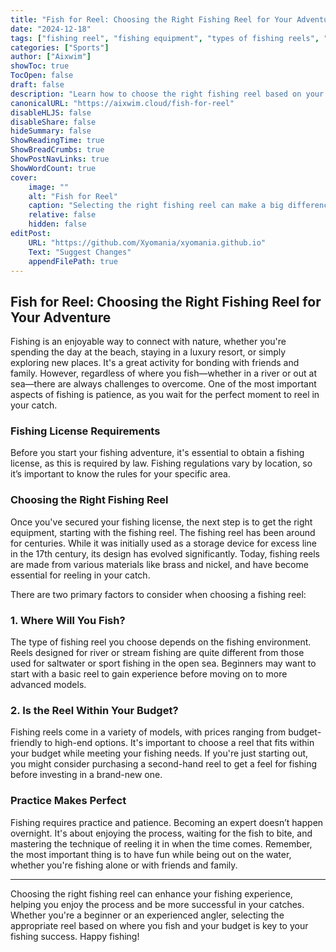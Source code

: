 ```yaml
---
title: "Fish for Reel: Choosing the Right Fishing Reel for Your Adventure"
date: "2024-12-18"
tags: ["fishing reel", "fishing equipment", "types of fishing reels", "fishing tips"]
categories: ["Sports"]
author: ["Aixwim"]
showToc: true
TocOpen: false
draft: false
description: "Learn how to choose the right fishing reel based on your fishing location and budget, and improve your fishing experience."
canonicalURL: "https://aixwim.cloud/fish-for-reel"
disableHLJS: false
disableShare: false
hideSummary: false
ShowReadingTime: true
ShowBreadCrumbs: true
ShowPostNavLinks: true
ShowWordCount: true
cover:
    image: ""
    alt: "Fish for Reel"
    caption: "Selecting the right fishing reel can make a big difference in your fishing success."
    relative: false
    hidden: false
editPost:
    URL: "https://github.com/Xyomania/xyomania.github.io"
    Text: "Suggest Changes"
    appendFilePath: true
---
```


## Fish for Reel: Choosing the Right Fishing Reel for Your Adventure

Fishing is an enjoyable way to connect with nature, whether you're spending the day at the beach, staying in a luxury resort, or simply exploring new places. It's a great activity for bonding with friends and family. However, regardless of where you fish—whether in a river or out at sea—there are always challenges to overcome. One of the most important aspects of fishing is patience, as you wait for the perfect moment to reel in your catch.

### **Fishing License Requirements**

Before you start your fishing adventure, it's essential to obtain a fishing license, as this is required by law. Fishing regulations vary by location, so it’s important to know the rules for your specific area.

### **Choosing the Right Fishing Reel**

Once you've secured your fishing license, the next step is to get the right equipment, starting with the fishing reel. The fishing reel has been around for centuries. While it was initially used as a storage device for excess line in the 17th century, its design has evolved significantly. Today, fishing reels are made from various materials like brass and nickel, and have become essential for reeling in your catch.

There are two primary factors to consider when choosing a fishing reel:

### **1. Where Will You Fish?**

The type of fishing reel you choose depends on the fishing environment. Reels designed for river or stream fishing are quite different from those used for saltwater or sport fishing in the open sea. Beginners may want to start with a basic reel to gain experience before moving on to more advanced models.

### **2. Is the Reel Within Your Budget?**

Fishing reels come in a variety of models, with prices ranging from budget-friendly to high-end options. It's important to choose a reel that fits within your budget while meeting your fishing needs. If you're just starting out, you might consider purchasing a second-hand reel to get a feel for fishing before investing in a brand-new one.

### **Practice Makes Perfect**

Fishing requires practice and patience. Becoming an expert doesn’t happen overnight. It's about enjoying the process, waiting for the fish to bite, and mastering the technique of reeling it in when the time comes. Remember, the most important thing is to have fun while being out on the water, whether you're fishing alone or with friends and family.

---

Choosing the right fishing reel can enhance your fishing experience, helping you enjoy the process and be more successful in your catches. Whether you're a beginner or an experienced angler, selecting the appropriate reel based on where you fish and your budget is key to your fishing success. Happy fishing!
